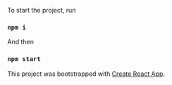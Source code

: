 
To start the project, run

### `npm i`

And then

### `npm start`


This project was bootstrapped with [Create React App](https://github.com/facebook/create-react-app).

